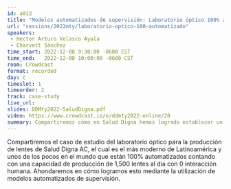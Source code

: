 ```yaml
---
id: a812
title: "Modelos automatizados de supervisión: Laboratorio óptico 100% automatizado"
url: "sessions/2022mty/laboratorio-optico-100-automatizado"
speakers:
 - Hector Arturo Velasco Ayala
 - Charvett Sánchez
time_start: 2022-12-08 9:30:00 -0600 CST
time_end:   2022-12-08 10:00:00 -0600 CST
room: Crowdcast
format: recorded
day: c
timeslot: 1
timeorder: 2
track: case-study
live_url: 
slides: DDMty2022-SaludDigna.pdf
video: https://www.crowdcast.io/e/ddmty2022-online/20
summary: Compartiremos cómo en Salud Digna hemos logrado establecer un laboratorio óptico 100% automatizado por medio de  modelos automatizados de supervisión.
---
```


Compartiremos el caso de estudio del laboratorio óptico para la producción de lentes de Salud Digna AC, el cual es el más moderno de Latinoamérica y unos de los pocos en el mundo que están 100% automatizados contando con una capacidad de producción de 1,500 lentes al dia con 0 interacción humana. Ahondaremos en cómo logramos esto mediante la utilización de modelos automatizados de supervisión.
